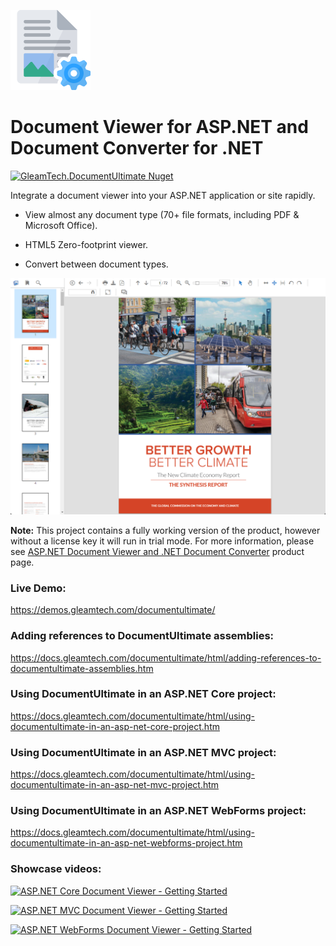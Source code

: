 ![DocumentUltimate Logo](documentultimate-logo.png)
# Document Viewer for ASP.NET and Document Converter for .NET
[![GleamTech.DocumentUltimate Nuget](https://img.shields.io/nuget/v/GleamTech.DocumentUltimate)](https://www.nuget.org/packages/GleamTech.DocumentUltimate/ "GleamTech.DocumentUltimate Nuget")

Integrate a document viewer into your ASP.NET application or site rapidly.

- View almost any document type (70+ file formats, including PDF & Microsoft Office).

- HTML5 Zero-footprint viewer.

- Convert between document types.

<kbd>![Document Viewer for ASP.NET and Document Converter for .NET](documentultimate-screenshot.png)</kbd>

**Note:** This project contains a fully working version of the product, however without a license key it will run in trial mode. For more information, please see [ASP.NET Document Viewer and .NET Document Converter](https://www.gleamtech.com/documentultimate) product page.

### Live Demo:
https://demos.gleamtech.com/documentultimate/

### Adding references to DocumentUltimate assemblies:
https://docs.gleamtech.com/documentultimate/html/adding-references-to-documentultimate-assemblies.htm

### Using DocumentUltimate in an ASP.NET Core project:
https://docs.gleamtech.com/documentultimate/html/using-documentultimate-in-an-asp-net-core-project.htm

### Using DocumentUltimate in an ASP.NET MVC project:
https://docs.gleamtech.com/documentultimate/html/using-documentultimate-in-an-asp-net-mvc-project.htm

### Using DocumentUltimate in an ASP.NET WebForms project:
https://docs.gleamtech.com/documentultimate/html/using-documentultimate-in-an-asp-net-webforms-project.htm

### Showcase videos:
[![ASP.NET Core Document Viewer - Getting Started](https://i.ytimg.com/vi/JeX0SWaFlow/maxresdefault.jpg)](https://youtu.be/JeX0SWaFlow "ASP.NET Core Document Viewer - Getting Started")

[![ASP.NET MVC Document Viewer - Getting Started](https://i.ytimg.com/vi/YZGlpt--g6Q/maxresdefault.jpg)](https://youtu.be/YZGlpt--g6Q "ASP.NET MVC Document Viewer - Getting Started")

[![ASP.NET WebForms Document Viewer - Getting Started](https://i.ytimg.com/vi/81cNNKmAwdQ/maxresdefault.jpg)](https://youtu.be/81cNNKmAwdQ "ASP.NET WebForms Document Viewer - Getting Started")
